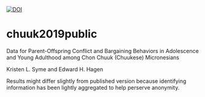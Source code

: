 [![DOI](https://zenodo.org/badge/336431915.svg)](https://zenodo.org/badge/latestdoi/336431915)

# chuuk2019public

Data for Parent-Offspring Conflict and Bargaining Behaviors in Adolescence and Young Adulthood among Chon Chuuk (Chuukese) Micronesians

Kristen L. Syme and Edward H. Hagen

Results might differ slightly from published version because identifying information has been lightly aggregated to help perserve anonymity.
